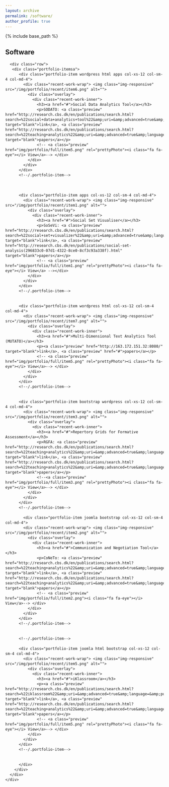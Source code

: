 ```yaml
---
layout: archive
permalink: /software/
author_profile: true
---
```


{% include base_path %}


<!-- Section: about -->
<section id="software" class="home-section parallax-window1">
  <div class="heading-about">
  <div class="container w-100 p-0 m-0">
    <div class="row">
      <div class="col-lg-8 col-lg-offset-2 m-0">
        <div class="wow bounceInDown m-0" data-wow-delay="0.4s">
          <div class="section-heading">
              <h2 class="text-left">Software</h2>
            </div>
          </div>
        </div>
      </div>
    </div>
  </div>
  <div class="container">
     <div class="col-lg-10 col-lg-offset-1">
    <div id="portfolio">
      <!-- <ul class="portfolio-filter text-center">
        <li><a class="btn btn-default active" href="#" data-filter="*">All Works</a></li>
        <li><a class="btn btn-default" href="#" data-filter=".bootstrap">Software</a></li>
        <li><a class="btn btn-default" href="#" data-filter=".html">App</a></li>
        <li><a class="btn btn-default" href="#" data-filter=".wordpress">Web Development</a></li>
      </ul>-->
      <!--/#portfolio-filter-->

      <div class="row">
       <div class="portfolio-itemsa">
          <div class="portfolio-item wordpress html apps col-xs-12 col-sm-4 col-md-4">
            <div class="recent-work-wrap"> <img class="img-responsive" src="/img/portfolio/recent/item6.png" alt="">
              <div class="overlay">
                <div class="recent-work-inner">
                  <h3><a href="#">Social Data Analytics Tool</a></h3>
                  <p>SODATO: <a class="preview" href="http://research.cbs.dk/en/publications/search.html?search=%22social+data+analytics+tool%22&amp;uri=&amp;advanced=true&amp;language=&amp;publicationYearsFrom=&amp;publicationYearsTo=&amp;publicationYearsSubmittedFrom=&amp;publicationYearsSubmittedTo=&amp;publicationcategory=&amp;peerreview=" target="blank">link</a>, <a class="preview" href="http://research.cbs.dk/en/publications/search.html?search=%22teaching+analytics%22&amp;uri=&amp;advanced=true&amp;language=&amp;publicationYearsFrom=&amp;publicationYearsTo=&amp;publicationYearsSubmittedFrom=&amp;publicationYearsSubmittedTo=&amp;publicationcategory=&amp;peerreview=" target="blank">papers</a></p>
                  <!-- <a class="preview" href="img/portfolio/full/item5.png" rel="prettyPhoto"><i class="fa fa-eye"></i> View</a>--> </div>
              </div>
            </div>
          </div>
          <!--/.portfolio-item-->



          <div class="portfolio-item apps col-xs-12 col-sm-4 col-md-4">
            <div class="recent-work-wrap"> <img class="img-responsive" src="/img/portfolio/recent/item1.png" alt="">
              <div class="overlay">
                <div class="recent-work-inner">
                  <h3><a href="#">Social Set Visualiser</a></h3>
                  <p>SoSeVi: <a class="preview" href="http://research.cbs.dk/en/publications/search.html?search=%22social+set+visualizer%22&amp;uri=&amp;advanced=true&amp;language=&amp;publicationYearsFrom=&amp;publicationYearsTo=&amp;publicationYearsSubmittedFrom=&amp;publicationYearsSubmittedTo=&amp;publicationcategory=&amp;peerreview=" target="blank">link</a>, <a class="preview" href="http://research.cbs.dk/en/publications/social-set-analysis(296833c0-07d1-4322-8ce0-8cf3c93a338f).html" target="blank">papers</a></p>
                  <!-- <a class="preview" href="img/portfolio/full/item1.png" rel="prettyPhoto"><i class="fa fa-eye"></i> View</a> --></div>
              </div>
            </div>
          </div>
          <!--/.portfolio-item-->


          <div class="portfolio-item wordpress html col-xs-12 col-sm-4 col-md-4">
            <div class="recent-work-wrap"> <img class="img-responsive" src="/img/portfolio/recent/item7.png" alt="">
              <div class="overlay">
                <div class="recent-work-inner">
                  <h3><a href="#">Multi-Dimensional Text Analytics Tool (MUTATO)</a></h3>
                  <p><a class="preview" href="http://163.172.151.32:8080/" target="blank">link</a>, <a class="preview" href="#">papers</a></p>
                  <!-- <a class="preview" href="img/portfolio/full/item5.png" rel="prettyPhoto"><i class="fa fa-eye"></i> View</a>--> </div>
              </div>
            </div>
          </div>
          <!--/.portfolio-item-->


          <div class="portfolio-item bootstrap wordpress col-xs-12 col-sm-4 col-md-4">
            <div class="recent-work-wrap"> <img class="img-responsive" src="/img/portfolio/recent/item3.png" alt="">
              <div class="overlay">
                <div class="recent-work-inner">
                  <h3><a href="#">Repertory Grids for Formative Assessment</a></h3>
                  <p>RGFA: <a class="preview" href="http://research.cbs.dk/en/publications/search.html?search=%22teaching+analytics%22&amp;uri=&amp;advanced=true&amp;language=&amp;publicationYearsFrom=&amp;publicationYearsTo=&amp;publicationYearsSubmittedFrom=&amp;publicationYearsSubmittedTo=&amp;publicationcategory=&amp;peerreview=" target="blank">link</a>, <a class="preview" href="http://research.cbs.dk/en/publications/search.html?search=%22teaching+analytics%22&amp;uri=&amp;advanced=true&amp;language=&amp;publicationYearsFrom=&amp;publicationYearsTo=&amp;publicationYearsSubmittedFrom=&amp;publicationYearsSubmittedTo=&amp;publicationcategory=&amp;peerreview=" target="blank">papers</a></p>
                  <!--<a class="preview" href="img/portfolio/full/item3.png" rel="prettyPhoto"><i class="fa fa-eye"></i> View</a>--> </div>
              </div>
            </div>
          </div>
          <!--/.portfolio-item-->

            <div class="portfolio-item joomla bootstrap col-xs-12 col-sm-4 col-md-4">
            <div class="recent-work-wrap"> <img class="img-responsive" src="/img/portfolio/recent/item2.png" alt="">
              <div class="overlay">
                <div class="recent-work-inner">
                  <h3><a href="#">Communication and Negotiation Tool</a></h3>
                  <p>CoNeTo: <a class="preview" href="http://research.cbs.dk/en/publications/search.html?search=%22teaching+analytics%22&amp;uri=&amp;advanced=true&amp;language=&amp;publicationYearsFrom=&amp;publicationYearsTo=&amp;publicationYearsSubmittedFrom=&amp;publicationYearsSubmittedTo=&amp;publicationcategory=&amp;peerreview=" target="blank">link</a>, <a class="preview" href="http://research.cbs.dk/en/publications/search.html?search=%22teaching+analytics%22&amp;uri=&amp;advanced=true&amp;language=&amp;publicationYearsFrom=&amp;publicationYearsTo=&amp;publicationYearsSubmittedFrom=&amp;publicationYearsSubmittedTo=&amp;publicationcategory=&amp;peerreview=" target="blank">papers</a></p>
                  <!-- <a class="preview" href="img/portfolio/full/item2.png"><i class="fa fa-eye"></i> View</a>--> </div>
              </div>
            </div>
          </div>
          <!--/.portfolio-item-->


          <!--/.portfolio-item-->

          <div class="portfolio-item joomla html bootstrap col-xs-12 col-sm-4 col-md-4">
            <div class="recent-work-wrap"> <img class="img-responsive" src="/img/portfolio/recent/item5.png" alt="">
              <div class="overlay">
                <div class="recent-work-inner">
                  <h3><a href="#">iKlassroom</a></h3>
                  <p><a class="preview" href="http://research.cbs.dk/en/publications/search.html?search=%22iklassroom%22&amp;uri=&amp;advanced=true&amp;language=&amp;publicationYearsFrom=&amp;publicationYearsTo=&amp;publicationYearsSubmittedFrom=&amp;publicationYearsSubmittedTo=&amp;publicationcategory=&amp;peerreview=" target="blank">link</a>, <a class="preview" href="http://research.cbs.dk/en/publications/search.html?search=%22teaching+analytics%22&amp;uri=&amp;advanced=true&amp;language=&amp;publicationYearsFrom=&amp;publicationYearsTo=&amp;publicationYearsSubmittedFrom=&amp;publicationYearsSubmittedTo=&amp;publicationcategory=&amp;peerreview=" target="blank">papers</a></p>
                  <!-- <a class="preview" href="img/portfolio/full/item5.png" rel="prettyPhoto"><i class="fa fa-eye"></i> View</a>--> </div>
              </div>
            </div>
          </div>
          <!--/.portfolio-item-->


          </div>
        </div>
      </div>
    </div>
  </div>
</section>
<!-- /Section: about -->
